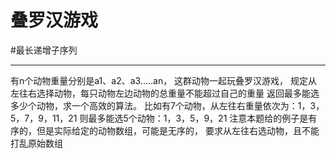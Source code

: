 # 叠罗汉游戏

#最长递增子序列 

---

有n个动物重量分别是a1、a2、a3.....an，
这群动物一起玩叠罗汉游戏，
规定从左往右选择动物，每只动物左边动物的总重量不能超过自己的重量
返回最多能选多少个动物，求一个高效的算法。
比如有7个动物，从左往右重量依次为：1，3，5，7，9，11，21
则最多能选5个动物：1，3，5，9，21
注意本题给的例子是有序的，但是实际给定的动物数组，可能是无序的，
要求从左往右选动物，且不能打乱原始数组


